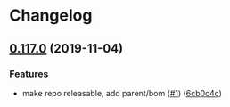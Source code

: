 # Changelog

## [0.117.0](https://www.github.com/googleapis/java-dns/compare/0.116.0...v0.117.0) (2019-11-04)


### Features

* make repo releasable, add parent/bom ([#1](https://www.github.com/googleapis/java-dns/issues/1)) ([6cb0c4c](https://www.github.com/googleapis/java-dns/commit/6cb0c4cfc82f7ce311cbed31394a1a849da6d5e1))
